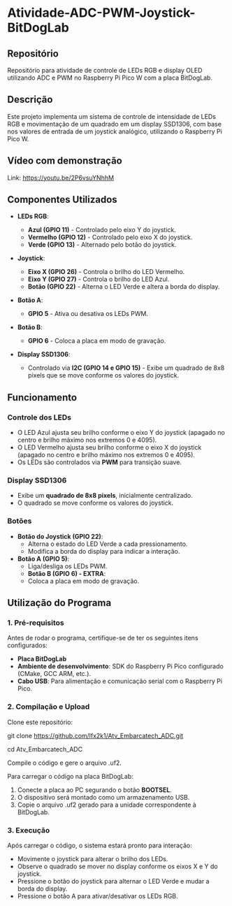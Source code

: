 # Atividade-ADC-PWM-Joystick-BitDogLab

## Repositório
Repositório para atividade de controle de LEDs RGB e display OLED utilizando ADC e PWM no Raspberry Pi Pico W com a placa BitDogLab.

## Descrição
Este projeto implementa um sistema de controle de intensidade de LEDs RGB e movimentação de um quadrado em um display SSD1306, com base nos valores de entrada de um joystick analógico, utilizando o Raspberry Pi Pico W.

## Vídeo com demonstração
Link: https://youtu.be/2P6vsuYNhhM

## Componentes Utilizados
- **LEDs RGB**:
  - **Azul (GPIO 11)** - Controlado pelo eixo Y do joystick.
  - **Vermelho (GPIO 12)** - Controlado pelo eixo X do joystick.
  - **Verde (GPIO 13)** - Alternado pelo botão do joystick.

- **Joystick**:
  - **Eixo X (GPIO 26)** - Controla o brilho do LED Vermelho.
  - **Eixo Y (GPIO 27)** - Controla o brilho do LED Azul.
  - **Botão (GPIO 22)** - Alterna o LED Verde e altera a borda do display.

- **Botão A**:
  - **GPIO 5** - Ativa ou desativa os LEDs PWM.
- **Botão B**:
  - **GPIO 6** - Coloca a placa em modo de gravação.

- **Display SSD1306**:
  - Controlado via **I2C (GPIO 14 e GPIO 15)** - Exibe um quadrado de 8x8 pixels que se move conforme os valores do joystick.

## Funcionamento
### Controle dos LEDs
- O LED Azul ajusta seu brilho conforme o eixo Y do joystick (apagado no centro e brilho máximo nos extremos 0 e 4095).
- O LED Vermelho ajusta seu brilho conforme o eixo X do joystick (apagado no centro e brilho máximo nos extremos 0 e 4095).
- Os LEDs são controlados via **PWM** para transição suave.

### Display SSD1306
- Exibe um **quadrado de 8x8 pixels**, inicialmente centralizado.
- O quadrado se move conforme os valores do joystick.

### Botões
- **Botão do Joystick (GPIO 22)**:
  - Alterna o estado do LED Verde a cada pressionamento.
  - Modifica a borda do display para indicar a interação.
- **Botão A (GPIO 5)**:
  - Liga/desliga os LEDs PWM.
  - **Botão B (GPIO 6) - EXTRA**:
  - Coloca a placa em modo de gravação.

## Utilização do Programa

### 1. Pré-requisitos
Antes de rodar o programa, certifique-se de ter os seguintes itens configurados:
- **Placa BitDogLab**
- **Ambiente de desenvolvimento**: SDK do Raspberry Pi Pico configurado (CMake, GCC ARM, etc.).
- **Cabo USB**: Para alimentação e comunicação serial com o Raspberry Pi Pico.

### 2. Compilação e Upload

Clone este repositório:

git clone https://github.com/lfx2k1/Atv_Embarcatech_ADC.git

cd Atv_Embarcatech_ADC

Compile o código e gere o arquivo .uf2.

Para carregar o código na placa BitDogLab:
1. Conecte a placa ao PC segurando o botão **BOOTSEL**.
2. O dispositivo será montado como um armazenamento USB.
3. Copie o arquivo .uf2 gerado para a unidade correspondente à BitDogLab.

### 3. Execução
Após carregar o código, o sistema estará pronto para interação:
- Movimente o joystick para alterar o brilho dos LEDs.
- Observe o quadrado se mover no display conforme os eixos X e Y do joystick.
- Pressione o botão do joystick para alternar o LED Verde e mudar a borda do display.
- Pressione o botão A para ativar/desativar os LEDs RGB.

